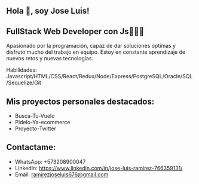 ## Hola 👋, soy Jose Luis!

## FullStack Web Developer con Js👨🏽‍💻

Apasionado por la programación, capaz de dar soluciones óptimas y disfruto mucho del trabajo en equipo.
Estoy en constante aprendizaje de nuevos retos y nuevas tecnologías.

Habilidades: Javascript/HTML/CSS/React/Redux/Node/Express/PostgreSQL/Oracle/SQL/Sequelize/Git

## Mis proyectos personales destacados:
* Busca-Tu-Vuelo
* Pidelo-Ya-ecommerce
* Proyecto-Twitter

## Contactame:
* WhatsApp: +573208900047
* LinkedIn: https://www.linkedin.com/in/jose-luis-ramirez-766359131/
* Email: ramirezjoseluis676@gmail.com

